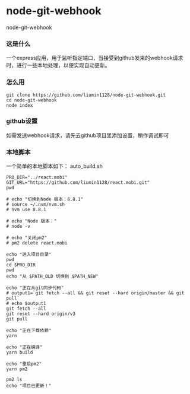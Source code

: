 # node-git-webhook
node-git-webhook

### 这是什么

一个express应用，用于监听指定端口，当接受到github发来的webhook请求时，进行一些本地处理，以便实现自动更新。


### 怎么用

```
git clone https://github.com/liumin1128/node-git-webhook.git
cd node-git-webhook
node index
```

### github设置

如需发送webhook请求，请先去github项目里添加设置，稍作调试即可

### 本地脚本

一个简单的本地脚本如下：
auto_build.sh
```
PRO_DIR="../react.mobi"
GIT_URL="https://github.com/liumin1128/react.mobi.git"
pwd

# echo "切换到Node 版本：8.8.1"
# source ~/.nvm/nvm.sh
# nvm use 8.8.1

# echo "Node 版本："
# node -v

# echo "关闭pm2"
# pm2 delete react.mobi

echo "进入项目目录"
pwd
cd $PRO_DIR
pwd
echo "从 $PATH_OLD 切换到 $PATH_NEW"

echo "正在从git同步代码"
# output1=`git fetch --all && git reset --hard origin/master && git pull`
# echo $output1
git fetch --all
git reset --hard origin/v3
git pull

echo "正在下载依赖"
yarn

echo "正在编译"
yarn build

echo "重启pm2"
yarn pm2

pm2 ls
echo "项目已更新！"

```
